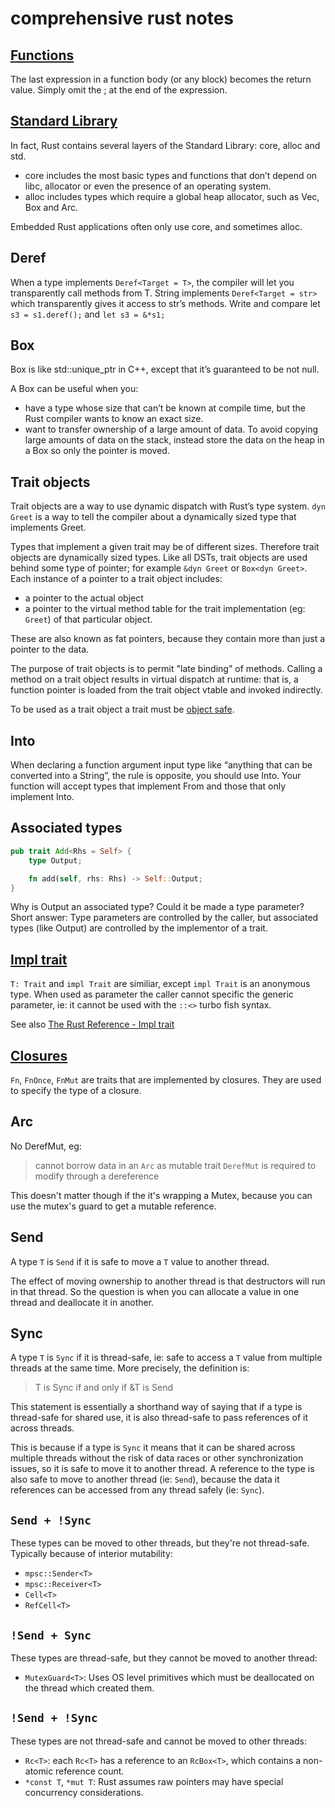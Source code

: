 # comprehensive rust notes

## [Functions](https://google.github.io/comprehensive-rust/basic-syntax/functions.html)

The last expression in a function body (or any block) becomes the return value. Simply omit the ; at the end of the expression.

## [Standard Library](https://google.github.io/comprehensive-rust/std.html)

In fact, Rust contains several layers of the Standard Library: core, alloc and std.

- core includes the most basic types and functions that don’t depend on libc, allocator or even the presence of an operating system.
- alloc includes types which require a global heap allocator, such as Vec, Box and Arc.

Embedded Rust applications often only use core, and sometimes alloc.

## Deref

When a type implements `Deref<Target = T>`, the compiler will let you transparently call methods from T.
String implements `Deref<Target = str>` which transparently gives it access to str’s methods.
Write and compare let `s3 = s1.deref();` and `let s3 = &*s1;`

## Box

Box is like std::unique_ptr in C++, except that it’s guaranteed to be not null.

A Box can be useful when you:

- have a type whose size that can’t be known at compile time, but the Rust compiler wants to know an exact size.
- want to transfer ownership of a large amount of data. To avoid copying large amounts of data on the stack, instead store the data on the heap in a Box so only the pointer is moved.

## Trait objects

Trait objects are a way to use dynamic dispatch with Rust’s type system. `dyn Greet` is a way to tell the compiler about a dynamically sized type that implements Greet.

Types that implement a given trait may be of different sizes. Therefore trait objects are dynamically sized types. Like all DSTs, trait objects are used behind some type of pointer; for example `&dyn Greet` or `Box<dyn Greet>`. Each instance of a pointer to a trait object includes:

- a pointer to the actual object
- a pointer to the virtual method table for the trait implementation (eg: `Greet`) of that particular object.

These are also known as fat pointers, because they contain more than just a pointer to the data.

The purpose of trait objects is to permit "late binding" of methods. Calling a method on a trait object results in virtual dispatch at runtime: that is, a function pointer is loaded from the trait object vtable and invoked indirectly.

To be used as a trait object a trait must be [object safe](https://doc.rust-lang.org/reference/items/traits.html#object-safety).

## Into

When declaring a function argument input type like “anything that can be converted into a String”, the rule is opposite, you should use Into. Your function will accept types that implement From and those that only implement Into.

## Associated types

```rust
pub trait Add<Rhs = Self> {
    type Output;

    fn add(self, rhs: Rhs) -> Self::Output;
}
```

Why is Output an associated type? Could it be made a type parameter?
Short answer: Type parameters are controlled by the caller, but associated types (like Output) are controlled by the implementor of a trait.

## [Impl trait](https://google.github.io/comprehensive-rust/generics/impl-trait.html)

`T: Trait` and `impl Trait` are similiar, except `impl Trait` is an anonymous type. When used as parameter the caller cannot specific the generic parameter, ie: it cannot be used with the `::<>` turbo fish syntax.

See also [The Rust Reference - Impl trait](https://doc.rust-lang.org/reference/types/impl-trait.html)

## [Closures](https://google.github.io/comprehensive-rust/generics/closures.html)

`Fn`, `FnOnce`, `FnMut` are traits that are implemented by closures. They are used to specify the type of a closure.

## Arc

No DerefMut, eg:

> cannot borrow data in an `Arc` as mutable
> trait `DerefMut` is required to modify through a dereference

This doesn't matter though if the it's wrapping a Mutex, because you can use the mutex's guard to get a mutable reference.

## Send

A type `T` is `Send` if it is safe to move a `T` value to another thread.

The effect of moving ownership to another thread is that destructors will run in that thread. So the question is when you can allocate a value in one thread and deallocate it in another.

## Sync

A type `T` is `Sync` if it is thread-safe, ie: safe to access a `T` value from multiple threads at the same time.
More precisely, the definition is:

> T is Sync if and only if &T is Send

This statement is essentially a shorthand way of saying that if a type is thread-safe for shared use, it is also thread-safe to pass references of it across threads.

This is because if a type is `Sync` it means that it can be shared across multiple threads without the risk of data races or other synchronization issues, so it is safe to move it to another thread. A reference to the type is also safe to move to another thread (ie: `Send`), because the data it references can be accessed from any thread safely (ie: `Sync`).

## `Send + !Sync`

These types can be moved to other threads, but they're not thread-safe.
Typically because of interior mutability:

- `mpsc::Sender<T>`
- `mpsc::Receiver<T>`
- `Cell<T>`
- `RefCell<T>`

## `!Send + Sync`

These types are thread-safe, but they cannot be moved to another thread:

- `MutexGuard<T>`: Uses OS level primitives which must be deallocated on the
  thread which created them.

## `!Send + !Sync`

These types are not thread-safe and cannot be moved to other threads:

- `Rc<T>`: each `Rc<T>` has a reference to an `RcBox<T>`, which contains a
  non-atomic reference count.
- `*const T`, `*mut T`: Rust assumes raw pointers may have special
  concurrency considerations.
